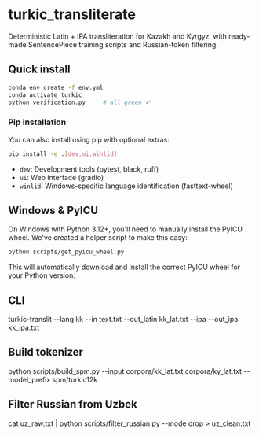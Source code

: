 # turkic_transliterate

Deterministic Latin + IPA transliteration for Kazakh and Kyrgyz, with ready-made
SentencePiece training scripts and Russian-token filtering.

## Quick install
```bash
conda env create -f env.yml
conda activate turkic
python verification.py     # all green ✔
```

### Pip installation
You can also install using pip with optional extras:

```bash
pip install -e .[dev,ui,winlid]
```

- `dev`: Development tools (pytest, black, ruff)
- `ui`: Web interface (gradio)
- `winlid`: Windows-specific language identification (fasttext-wheel)

## Windows & PyICU
On Windows with Python 3.12+, you'll need to manually install the PyICU wheel. We've created a helper script to make this easy:

```bash
python scripts/get_pyicu_wheel.py
```

This will automatically download and install the correct PyICU wheel for your Python version.

## CLI
turkic-translit --lang kk --in text.txt --out_latin kk_lat.txt --ipa --out_ipa kk_ipa.txt

## Build tokenizer
python scripts/build_spm.py --input corpora/kk_lat.txt,corpora/ky_lat.txt --model_prefix spm/turkic12k

## Filter Russian from Uzbek
cat uz_raw.txt | python scripts/filter_russian.py --mode drop > uz_clean.txt

